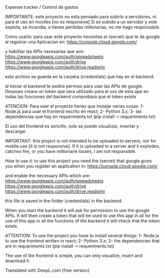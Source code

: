 Expense tracker / Control de gastos 

IMPORTANTE: este proyecto no esta pensado para subirlo a servidores, ni para el uso en moviles [no es responsive]
Si es subido a un servidor y este explota, se incendia, o tienes perdidas millonarias, no me hago responsable.

Como usarlo: para usar este proyecto necesitas el (secret) que te da google al registrar una Aplicacion en: 
https://console.cloud.google.com/

y habilitar las APIs necesarias que son:
https://www.googleapis.com/auth/spreadsheets
https://www.googleapis.com/auth/drive
https://www.googleapis.com/auth/drive.readonly

este archivo se guarda en la carpeta (credentials) que hay en el backend.

al iniciar el backend te pedira permiso para usar las APIs de google. Despues creara un token que sera utilizado 
para el uso de esta app en todas las funciones del backend comprobara que el token existe

ATENCION: Para usar el proyecto tienes que instalar varias cosas: 1- Node.js para usar el frontend escrito en react;
2- Python 3.x; 3- las dependencias que hay en requeriments.txt (pip install -r requeriments.txt)

El uso del frontend es sencillo, solo se puede visualizar, insertar y descargar 

IMPORTANT: this project is not intended to be uploaded to servers, nor for mobile use [it is not responsive].
If it is uploaded to a server and it explodes, catches fire, or you have millionaire losses, I am not responsible.

How to use it: to use this project you need the (secret) that google gives you when you register an application in: 
https://console.cloud.google.com/

and enable the necessary APIs which are:
https://www.googleapis.com/auth/spreadsheets
https://www.googleapis.com/auth/drive
https://www.googleapis.com/auth/drive.readonly

this file is saved in the folder (credentials) in the backend.

When you start the backend it will ask for permission to use the google APIs. It will then create a token that will be used to use this app in all 
for the use of this app in all the functions of the backend it will check that the token exists.

ATTENTION: To use the project you have to install several things: 1- Node.js to use the frontend written in react;
2- Python 3.x; 3- the dependencies that are in requeriments.txt (pip install -r requeriments.txt)

The use of the frontend is simple, you can only visualize, insert and download it. 

Translated with DeepL.com (free version)